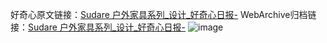 好奇心原文链接：[Sudare 户外家具系列_设计_好奇心日报-](https://www.qdaily.com/articles/3070.html)
WebArchive归档链接：[Sudare 户外家具系列_设计_好奇心日报-](http://web.archive.org/web/20190623151509/https://www.qdaily.com/articles/3070.html)
![image](http://ww3.sinaimg.cn/large/007d5XDply1g3v6kq7hqaj30u03pi13t)